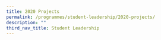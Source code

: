 ```yaml
---
title: 2020 Projects
permalink: /programmes/student-leadership/2020-projects/
description: ""
third_nav_title: Student Leadership
---
```

